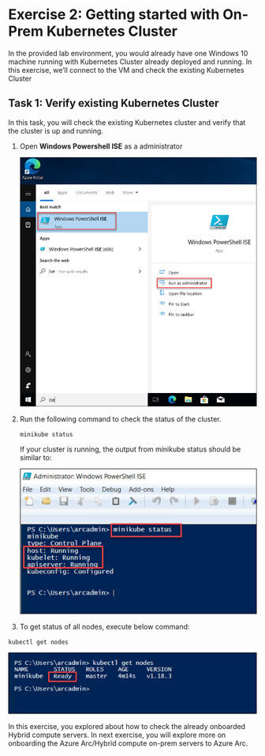 # Exercise 2: Getting started with On-Prem Kubernetes Cluster
In the provided lab environment, you would already have one Windows 10 machine running with Kubernetes Cluster already deployed and running. In this exercise, we’ll connect to the VM and check the existing Kubernetes Cluster

## Task 1: Verify existing Kubernetes Cluster
In this task, you will check the existing Kubernetes cluster and verify that the cluster is up and running. 
1. Open **Windows Powershell ISE** as a administrator

   ![](./images/azure-arc-00.png) 

2. Run the following command to check the status of the cluster.

   ```
   minikube status
   ```
   If your cluster is running, the output from minikube status should be similar to:
   
   ![](./images/azure-arc-01.png)

3. To get status of all nodes, execute below command:
  
  ```
  kubectl get nodes
  ```
  
  ![](./images/azure-arc-03.png)
   
In this exercise, you explored about how to check the already onboarded Hybrid compute servers. In next exercise, you will explore more on onboarding the Azure Arc/Hybrid compute on-prem servers to Azure Arc.
